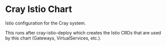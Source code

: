 # Cray Istio Chart

Istio configuration for the Cray system.

This runs after cray-istio-deploy which creates the Istio CRDs that
are used by this chart (Gateways, VirtualServices, etc.).
